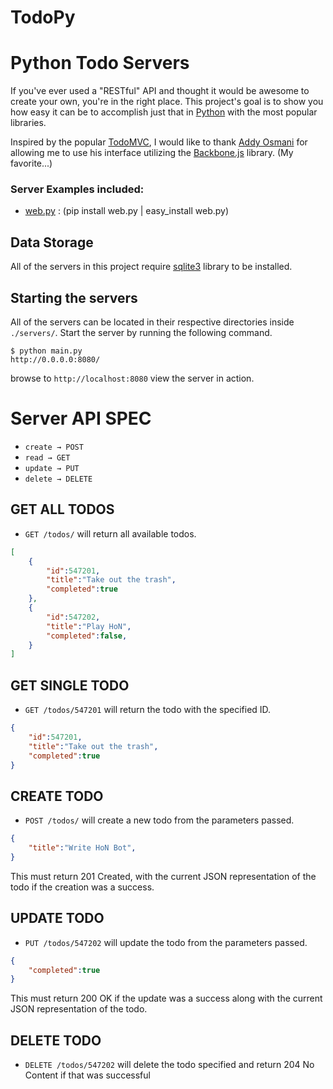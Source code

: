 TodoPy
======

# Python Todo Servers
If you've ever used a "RESTful" API and thought it would be awesome to create your own, you're in the right place. This project's goal is to show you how easy it can be to accomplish just that in [Python](http://www.python.org/) with the most popular libraries.

Inspired by the popular [TodoMVC](http://addyosmani.github.com/todomvc/), I would like to thank [Addy Osmani](https://github.com/addyosmani) for allowing me to use his interface utilizing the [Backbone.js](http://documentcloud.github.com/backbone) library. (My favorite...)

### Server Examples included:

- [web.py](http://webpy.org/) : (pip install web.py | easy&#95;install web.py)

## Data Storage

All of the servers in this project require [sqlite3](http://docs.python.org/2/library/sqlite3.html) library to be installed. 

## Starting the servers 

All of the servers can be located in their respective directories inside `./servers/`. Start the server by running the following command.

```
$ python main.py
http://0.0.0.0:8080/
```

browse to `http://localhost:8080` view the server in action. 

# Server API SPEC

* `create → POST`
* `read → GET`
* `update → PUT`
* `delete → DELETE`

GET ALL TODOS
------------

* `GET /todos/` will return all available todos.
    
```json    
[ 
    {
        "id":547201,
        "title":"Take out the trash",
        "completed":true
    },
    {
        "id":547202,
        "title":"Play HoN",
        "completed":false,
    }
]
```

GET SINGLE TODO
------------

* `GET /todos/547201` will return the todo with the specified ID.
    
```json    
{
    "id":547201,
    "title":"Take out the trash",
    "completed":true
}
```


CREATE TODO
--------------

* `POST /todos/` will create a new todo from the parameters passed.

```json    
{
    "title":"Write HoN Bot",
}
```
    
This must return 201 Created, with the current JSON representation of the todo if the creation was a success.


UPDATE TODO
--------------

* `PUT /todos/547202` will update the todo from the parameters passed.

```json    
{
    "completed":true
}
```

This must return 200 OK if the update was a success along with the current JSON representation of the todo.


DELETE TODO
--------------
    
* `DELETE /todos/547202` will delete the todo specified and return 204 No Content if that was successful
